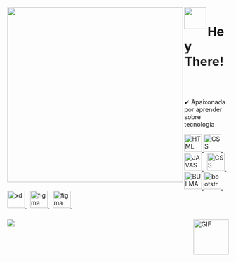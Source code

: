 <img align="left" src="https://media.giphy.com/media/L1R1tvI9svkIWwpVYr/giphy.gif" width="400"/> 
<img src="https://media.giphy.com/media/3og0IAzB7lmOo2q0Ss/giphy.gif" width="50" align="left"> <h1>Hey There!</h1>
<br> <br>

 ✔ Apaixonada por aprender sobre tecnologia <br>
  
 <a href="#">
 <img src="https://cdn.jsdelivr.net/gh/devicons/devicon/icons/html5/html5-plain-wordmark.svg" alt="HTML" width="40"/> 
 </a>
 <a href="#">
 <img src="https://cdn.jsdelivr.net/gh/devicons/devicon/icons/css3/css3-plain-wordmark.svg" alt="CSS" width="40"/> 
 <a/>&nbsp;
 <a href="#">
 <img src="https://cdn.jsdelivr.net/gh/devicons/devicon/icons/javascript/javascript-plain.svg" alt="JAVASCRIPT" width="40"/> 
 <a/>&nbsp;
  <a href="#">
 <img src="https://cdn.jsdelivr.net/gh/devicons/devicon/icons/sass/sass-original.svg" alt="CSS" width="40"/> 
 <a/>&nbsp;
 <a href="#">
 <img src="https://cdn.jsdelivr.net/gh/devicons/devicon/icons/bulma/bulma-plain.svg" alt="BULMA" width="40"/>
  </a>
  <a href="#">
 <img src="https://cdn.jsdelivr.net/gh/devicons/devicon/icons/bootstrap/bootstrap-plain-wordmark.svg" alt="bootstrap" width="40"/> 
 <a/>&nbsp;
  <a href="#">
 <img src="https://cdn.jsdelivr.net/gh/devicons/devicon/icons/xd/xd-line.svg" alt="xd" width="40"/> 
 <a/>&nbsp;
 <a href="#">
 <img src="https://cdn.jsdelivr.net/gh/devicons/devicon/icons/figma/figma-original.svg" alt="figma" width="40"/> 
 <a/>&nbsp;
  <a href="#">
 <img src="https://cdn.jsdelivr.net/gh/devicons/devicon/icons/cucumber/cucumber-plain.svg" alt="figma" width="40"/> 
 <a/>&nbsp;
  

  <h3> </h3>

 <img alt="GIF" align="right" width="80px" src="https://media.giphy.com/media/UVG0BN8TOMKkPOJS6e/giphy.gif"/>
   <a href="https://www.linkedin.com/in/caroline-franca" target="_blank"><img src="https://img.shields.io/badge/-LinkedIn-%230077B5?style=for-the-badge&logo=linkedin&logoColor=white" target="_blank"></a>
 
